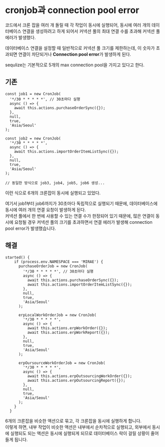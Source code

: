 # cronjob과 connection pool error

코드에서 크론 잡을 여러 개 돌릴 때 각 작업이 동시에 실행되어, 동시에 여러 개의 데이터베이스 연결을 생성하려고 하게 되어서 커넥션 풀의 최대 연결 수를 초과해 커넥션 풀 에러가 발생했다.

데이터베이스 연결을 설정할 때 일반적으로 커넥션 풀 크기를 제한하는데, 이 숫자가 초과되면 연결이 차단되거나 **Connection pool error**가 발생하게 된다.

sequlize는 기본적으로 5개의 max connection pool을 가지고 있다고 한다.

## 기존

```
const job1 = new CronJob(
  '*/30 * * * * *', // 30초마다 실행
  async () => {
    await this.actions.purchaseOrderSync({});
  },
  null,
  true,
  'Asia/Seoul'
);

const job2 = new CronJob(
  '*/30 * * * * *',
  async () => {
    await this.actions.importOrderItemListSync({});
  },
  null,
  true,
  'Asia/Seoul'
);

// 동일한 방식으로 job3, job4, job5, job6 생성...

```

이런 식으로 6개의 크론잡이 동시에 실행되고 있었다.

여기서 job1부터 job6까지가 30초마다 독립적으로 실행되기 때문에, 데이터베이스에 동시에 여러 개의 연결 요청이 발생하게 된다.  
커넥션 풀에서 한 번에 사용할 수 있는 연결 수가 한정되어 있기 때문에, 많은 연결이 동시에 요청될 경우 커넥션 풀의 크기를 초과하면서 연결 에러가 발생해 connection pool error가 발생했습니다.

## 해결

```
started() {
    if (process.env.NAMESPACE === 'MIRAE') {
      purchaseOrderJob = new CronJob(
        '*/30 * * * * *', // 30초마다 실행
        async () => {
          await this.actions.purchaseOrderSync({});
          await this.actions.importOrderItemListSync({});
        },
        null,
        true,
        'Asia/Seoul'
      );

      erpLocalWorkOrderJob = new CronJob(
        '*/30 * * * * *',
        async () => {
          await this.actions.erpWorkOrder({});
          await this.actions.erpWorkReport({});
        },
        null,
        true,
        'Asia/Seoul'
      );

      erpOursourceWorkOrderJob = new CronJob(
        '*/30 * * * * *',
        async () => {
          await this.actions.erpOutsourcingWorkOrder({});
          await this.actions.erpOutsourcingReport({});
        },
        null,
        true,
        'Asia/Seoul'
      );
    }
  }

```

6개의 크론잡을 비슷한 액션으로 묶고, 각 크론잡을 동시에 실행하게 합니다.  
이렇게 하면, 내부 작업이 비슷한 액션은 내부에서 순차적으로 실행되고, 외부에서 동시에 실행되도 되는 액션은 동시에 실행되게 되므로 데이터베이스 락이 걸릴 상황이 줄어들게 됩니다.
